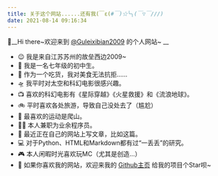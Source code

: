 ```yaml
---
title: 关于这个网站......还有我(￣ε(#￣)☆╰╮(￣▽￣///)
date: 2021-08-14 09:16:34
---
```


👋__Hi there~欢迎来到 [@Guleixibian2009](https://github.com/guleixibian2009/) 的个人网站~ __

- 😉 我是来自江苏苏州的故垒西边2009~  
- 🌱 我是一名七年级的初中生。  
- 🌭 作为一个吃货，我对美食无法抗拒......  
- 🛸 我平时对太空和科幻电影很感兴趣。
- 📺 喜欢的科幻电影有《星际穿越》《火星救援》和《流浪地球》。  
- 🚲 平时喜欢各处旅游，导致自己没处去了（尴尬）  
- 🌄 最喜欢的运动是爬山。  
- 👨‍💻 本人兼职为业余程序员。  
- 📰 最近正在自己的网站上写文章，比如这篇。
- 💻 对于Python、HTML和Markdown都有过“一丢丢”的研究。  
- 🎮 本人闲暇时光喜欢玩MC（尤其是创造...）  
- 🔔  如果你喜欢我的网站，欢迎来我的 [Github主页](https://github.com/guleixibian2009/) 给我的项目个Star呗~

